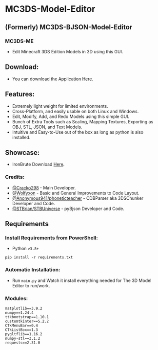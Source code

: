 # MC3DS-Model-Editor

## (Formerly) MC3DS-BJSON-Model-Editor
### MC3DS-ME
- Edit Minecraft 3DS Edition Models in 3D using this GUI.

## Download:
- You can download the Application [Here](https://github.com/Cracko298/MC3DS-3D-Model-Editor/releases/download/0.51/mc3ds-model-editor.zip).


## Features:
- Extremely light weight for limited environments.
- Cross-Platform, and easily usable on both Linux and Windows.
- Edit, Modify, Add, and Redo Models using this simple GUI.
- Bunch of Extra Tools such as Scaling, Mapping Textures, Exporting as OBJ, STL, JSON, and Text Models.
- Intuitive and Easy-to-Use out of the box as long as python is also installed.

## Showcase:
- IronBrute Download [Here](https://github.com/Cracko298/MC3DS-IronBrute).


### Credits:
- [@Cracko298](https://github.com/Cracko298) - Main Developer.
- [@Wolfyxon](https://github.com/Wolfyxon) - Basic and General Improvements to Code Layout.
- [@Anonymous941/phoneticteacher](https://github.com/Anonymous941) - CDBParser aka 3DSChunker Developer and Code.
- [@STBrian/STBUniverse](https://github.com/STBrian) - pyBjson Developer and Code.

## Requirements
### Install Requirements from PowerShell:
- Python `v3.8+`
```
pip install -r requirements.txt
```
### Automatic Installation:
- Run `main.py` and Watch it install everything needed for The 3D Model Editor to run/work.

### Modules:
```
matplotlib==3.9.2
numpy==1.24.4
ttkbootstrap==1.10.1
customtkinter==5.2.2
CTkMenuBar==0.4
CTkListBox==1.3
pygltflib==1.16.2
numpy-stl==3.1.2
requests==2.31.0
```
